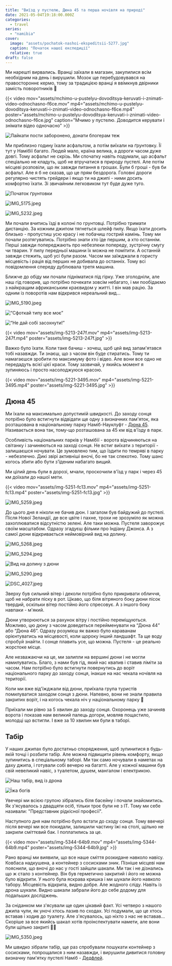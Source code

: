```yaml
---
title: "Виїзд у пустелю, Дюна 45 та перша ночівля на природі"
date: 2021-05-04T19:18:00.000Z
categories:
  - travel
series:
  - "namibia"
cover:
  image: "assets/pochatok-nashoi-ekspeditsii-5277.jpg"
  caption: "Початок нашої експедиції"
  relative: true
draft: false
---
```


Ми нарешті вирвались. Вранці заїхали в магазин, закупилися всім необхідним на день і вирушили. Мозок ще перебудовувався на правостороннє кермо, тому за традицією вранці я ввімкнув двірники замість поворотників 🙂

{{< video mov="assets/mchimo-u-pustelyu-dovoditsya-keruvati-i-znimati-video-odnochasno-f6ce.mov" mp4="assets/mchimo-u-pustelyu-dovoditsya-keruvati-i-znimati-video-odnochasno-f6ce.mp4" poster="assets/mchimo-u-pustelyu-dovoditsya-keruvati-i-znimati-video-odnochasno-f6ce.jpg" caption="Мчимо у пустелю. Доводится керувати і знімати відео одночасно" >}}

![Лайкати пости заборонено, донати блогерам теж](assets/laikati-posti-zaboroneno-donati-blogeram-tezh-98f1.jpg "Лайкати пости заборонено, донати блогерам теж")

Ми приблизно годину їхали асфальтом, а потім виїхали на ґрунтовку. Її тут у Намібії багато. Людей мало, країна велика, а дороги часом дуже довгі. Тому асфальт не скрізь. Ми спочатку навіть подумали, що асфальт спеціально не кладуть, щоб не втручатися в природу пустелі. Але потім місцеві розповіли, що як завжди питання в грошах. Були б гроші - був би асфальт. Але я б не сказав, що це прям бездорога. Головні дороги регулярно чистять грейдери і якщо ти на джипі - ними досить комфортно їхати. Зі звичайним легковиком тут буде дуже туго.

![Початок ґрунтовки](assets/pochatok-gruntovki-b35a.jpg "Початок ґрунтовки")

![IMG_5175.jpeg](assets/img-5175-3b66.jpg)

![IMG_5232.jpeg](assets/img-5232-d2db.jpg)

Ми почали вчитись їзді в колоні по грунтовці. Потрібно тримати дистанцію. За кожним джипом тягнеться шлейф пилу. Якщо їхати досить близько - пропустиш усю красу і не побачиш гострий камінь. Тому ми почали розтягуватись. Потрібно знати хто їде першим, а хто останнім. Перші завжди попереджають про небезпеки попереду, зустрічну смугу чи тварин. У пилу передньої машини їх можна не помітити. А останній завжди стежить, щоб усі були разом. Часом ми заїжджали в гористу місцевість і рація від перших не добивала до останніх. Тому всі повідомлення спереду дублювала третя машина.

Ближче до обіду ми почали підніматися під гірку. Уже зголодніли, але наш гід говорив, що потрібно почекати зовсім небагато, і ми пообідаємо з найкращим африканським краєвидом у житті. І він мав рацію. За одним із поворотів нам відкрився нереальний вид...

![IMG_5190.jpeg](assets/img-5190-a25d.jpg)

![“Сфоткай типу все моє”](assets/sfotkai-tipu-vse-moie-6e63.jpg "“Сфоткай типу все моє”")

![“Не дай собі засохнути!”](assets/ne-dai-sobi-zasohnuti-b879.jpg "“Не дай собі засохнути!”")

{{< video mov="assets/img-5213-247f.mov" mp4="assets/img-5213-247f.mp4" poster="assets/img-5213-247f.jpg" >}}

Важко було їхати. Коли таке бачиш - хочеш, щоб цей вид запам'ятався тобі назавжди. Ти знаєш, що з часом він буде стиратись. Тому ти намагаєшся зробити по максимуму фото і відео. Але вони все одно не передадуть всієї цієї краси. Тому зазвичай, у якийсь момент я зупиняюсь і просто насолоджуюся красою.

{{< video mov="assets/img-5221-3495.mov" mp4="assets/img-5221-3495.mp4" poster="assets/img-5221-3495.jpg" >}}

## Дюна 45

Ми їхали на максимально допустимій швидкості. До заходу сонця потрібно було встигнути відвідати ще одну з визначних пам'яток, яка розташована в національному парку Наміб-Науклуфт - [Дюна 45](https://goo.gl/maps/SYrBhLwKiKF5NqFV9). Називається вона так, тому-що розташована за 45 км від в'їзду в парк.

Особливість національних парків у Намібії - ворота відчиняються на світанку і зачиняються на заході сонця. Не встиг виїхати з території - залишаєшся ночувати. Це зумовлено тим, що їздити по темряві в парку - небезпечно. Дикі звірі активніші вночі, бо не так спекотно. Тому шанс когось збити або бути з'їденим набагато вищий.

Ми цілий день були в дорозі, мчали, проскочили в'їзд у парк і через 45 км доїхали до нашої мети.

{{< video mov="assets/img-5251-fc13.mov" mp4="assets/img-5251-fc13.mp4" poster="assets/img-5251-fc13.jpg" >}}

![IMG_5259.jpeg](assets/img-5259-97a9.jpg)

До цього дня я ніколи не бачив дюн. І загалом був байдужий до пустелі. Після Нової Зеландії, де все цвіте і пахне, трохи не зрозуміло як можна захоплюватися відсутністю зелені. Але таки можна. Пустеля заворожує своїм масштабом. Одразу згадуєш фільми про Індіану Джонса. А з самої дюни відкривається неймовірний вид на долину.

![IMG_5268.jpeg](assets/img-5268-b8c8.jpg)

![IMG_5294.jpeg](assets/img-5294-0e67.jpg)

![Вид на долину з дюни](assets/vid-na-dolinu-z-dyuni-fc98.jpg "Вид на долину з дюни")

![IMG_5290.jpeg](assets/img-5290-b85d.jpg)

![DSC_4027.jpeg](assets/dsc-4027-5715.jpg)

Зверху був сильний вітер і деколи потрібно було прикривати обличчя, щоб не набрати піску в рот. Цікаво, що біля вітряного боку дюни пісок твердий, оскільки вітер постійно його спресовує. А з іншого боку навпаки - м'який.

Дюни утворюються за рахунок вітру і постійно переміщуються. Можливо, цю дюну з часом доведеться перейменувати на “Дюна 44” або “Дюна 46”. Одразу розумієш як важко було караванам орієнтуватись на місцевості, коли щороку інший ландшафт. Та ще воду спробуй знайти. І сонце плавить усе, що можна. Пустеля - це реально жорстоке місце.

Але незважаючи на це, ми залипли на вершині дюни і не могли намилуватись. Благо, з нами був гід, який нас квапив і ставив ліміти за часом. Нам потрібно було встигнути повернутись до воріт національного парку до заходу сонця, інакше на нас чекала ночівля на території.

Коли ми вже від'їжджали від дюни, приїхала група туристів помилуватися заходом сонця з дюни. Напевно, вони не знали правила закритих воріт, і на когось чекала ніч у національному парку 🙂

Приїхали ми рівно за 5 хвилин до заходу сонця. Охоронець уже зачиняв ворота і показав нам великий палець догори, мовляв пощастило, молодці що встигли. І вже за 10 хвилин ми були в таборі.

## Табір

У наших джипах було достатньо спорядження, щоб зупинитися в будь-якій точці і розбити табір. Але можна підвищити рівень комфорту, якщо зупинитись в спеціальному таборі. Ми так само ночували в наметах на даху джипа, і готували собі вечерю на багатті. Але у кожної машини був свій невеликий навіс, з туалетом, душем, мангалом і електрикою.

![Наш табір, вид із дрона](assets/nash-tabir-vid-iz-drona-b28c.jpg "Наш табір, вид із дрона")

![Їжа богів](assets/yizha-bogiv-b17a.jpg "Їжа богів")

Увечері ми всією групою зібрались біля басейну і почали знайомитись. Як з'ясувалось з двадцяти осіб, тільки троє були не з IT. Тому ми себе називали: "Представник рідкісної професії".

Наступного дня нам потрібно було встати до сходу сонця. Тому ввечері після вечері ми все покидали, залишили частину їжі на столі, щільно не закрили сміттєвий бак. І поплатились за це.

{{< video mov="assets/img-5344-64b9.mov" mp4="assets/img-5344-64b9.mp4" poster="assets/img-5344-64b9.jpg" >}}

Рано вранці ми виявили, що все наше сміття розкидане навколо навісу. Ковбаса надкушена, а контейнер з сосисками зник. Пізніше місцеві нам пояснили, що вночі до нас у гості зайшли шакали. Ми так і не дізнались що ж стало з контейнер. Він був герметично закритий і його не можна було відкрити. У нього була яскрава кришка і ми шукали його навколо табору. Місцевість відкрита, видно добре. Але жодного сліду. Навіть із дрона шукали. Видно шакали забрали його до себе додому для подальших досліджень.

За сніданком ми з'ясували ще один цікавий факт. Усі четверо з нашого джипа чули, як уночі хтось лазив по сходах. Усі подумали, що це хтось вставав і ходив до туалету. Але з'ясувалось, що ніхто з нас не вставав... Скоріше за все якийсь шакал хотів проінспектувати намети, але вони були щільно закриті 🤷‍♂️

![IMG_5350.jpeg](assets/img-5350-d019.jpg)

Ми швидко зібрали табір, ще раз спробували пошукати контейнер з сосисками, попрощалися з ним назавжди, і вирушили дивитися головну визначну пам'ятку пустелі Наміб - [Дедфлей](/posts/dedflei-ta-doroga-v-svakopmund).
